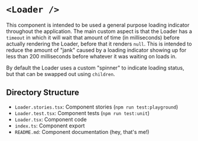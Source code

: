 # `<Loader />`

This component is intended to be used a general purpose loading indicator throughout the application. The main custom aspect is that the Loader has a `timeout` in which it will wait that amount of time (in milliseconds) before actually rendering the Loader, before that it renders `null`. This is intended to reduce the amount of "jank" caused by a loading indicator showing up for less than 200 milliseconds before whatever it was waiting on loads in.

By default the Loader uses a custom "spinner" to indicate loading status, but that can be swapped out using `children`.

## Directory Structure

- `Loader.stories.tsx`: Component stories (`npm run test:playground`)
- `Loader.test.tsx`: Component tests (`npm run test:unit`)
- `Loader.tsx`: Component code
- `index.ts`: Component export
- `README.md`: Component documentation (hey, that's me!)
